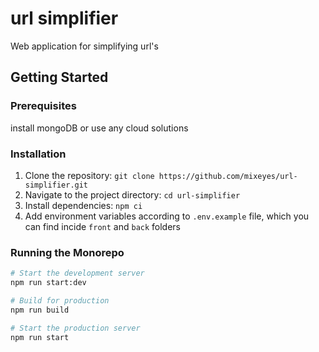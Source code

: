 # url simplifier
Web application for simplifying url's

## Getting Started

### Prerequisites

install mongoDB or use any cloud solutions

### Installation

1. Clone the repository: `git clone https://github.com/mixeyes/url-simplifier.git`
2. Navigate to the project directory: `cd url-simplifier`
3. Install dependencies: `npm ci`
4. Add environment variables according to `.env.example` file, which you can find incide `front` and `back` folders

### Running the Monorepo


```bash
# Start the development server
npm run start:dev

# Build for production
npm run build

# Start the production server
npm run start

